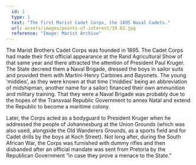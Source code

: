 ```yaml
---
  id: 1
  type: 1
  text: "The first Marist Cadet Corps, the 1895 Naval Cadets."
  url: assets/images/points-of-interest/19.82.jpg
  reference: "Image: Marist Archive"
---
```

The Marist Brothers Cadet Corps was founded in 1895. The Cadet Corps had made their first official appearance at the Rand Agricultural Show of that same year and there attracted the attention of President Paul Kruger. The State decreed them a Naval Brigade, dressed the boys in sailor suits and provided them with Martini-Henry Carbines and Bayonets. The young ‘middies’, as they were known at that time (‘middies’ being an abbreviation of midshipman, another name for a sailor) financed their own ammunition and military training. That they were a Naval Brigade was probably due to the hopes of the Transvaal Republic Government to annex Natal and extend the Republic to become a maritime colony. 

Later, the Corps acted as a bodyguard to President Kruger when he addressed the people of Johannesburg at the Union Grounds (which was also used, alongside the Old Wanderers Grounds, as a sports field and for Cadet drills by the boys at Koch Street). Not long after, during the South African War, the Corps was furnished with dummy rifles and then disbanded after an official mandate was sent from Pretoria by the Republican Government “in case they prove a menace to the State.” 

        